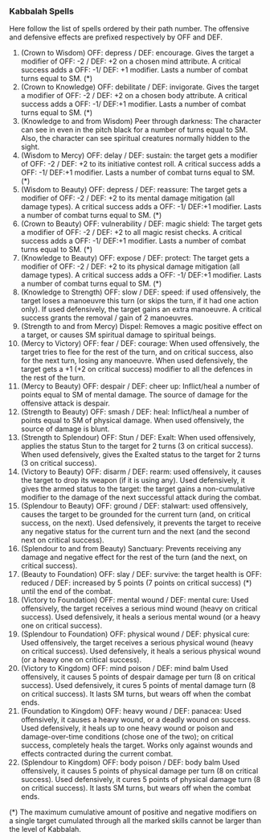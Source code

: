 ### Kabbalah Spells

Here follow the list of spells ordered by their path number. The offensive and defensive effects are prefixed respectively by OFF and DEF.

1. (Crown to Wisdom) OFF: depress / DEF: encourage. Gives the target a modifier of OFF: -2 / DEF: +2 on a chosen mind attribute. A critical success adds a OFF: -1/ DEF: +1 modifier. Lasts a number of combat turns equal to SM. (*)
2. (Crown to Knowledge) OFF: debilitate / DEF: invigorate. Gives the target a modifier of OFF: -2 / DEF: +2 on a chosen  body attribute. A critical success adds a OFF: -1/ DEF:+1 modifier.  Lasts a number of combat turns equal to SM. (*)
3. (Knowledge to and from Wisdom) Peer through darkness: The character can see in even in the pitch black for a number of turns equal to SM. Also, the character can see spiritual creatures normally hidden to the sight.
4. (Wisdom to Mercy) OFF: delay / DEF: sustain: the target gets a modifier of OFF: -2 / DEF: +2 to its initiative contest roll. A critical success adds a OFF: -1/ DEF:+1 modifier.  Lasts a number of combat turns equal to SM. (*)
5. (Wisdom to Beauty) OFF: depress / DEF: reassure: The target gets a modifier of OFF: -2 / DEF: +2 to its mental damage mitigation (all damage types). A critical success adds a OFF: -1/ DEF:+1 modifier.  Lasts a number of combat turns equal to SM. (*)
6. (Crown to Beauty) OFF: vulnerability / DEF: magic shield: The target gets a modifier of OFF: -2 / DEF: +2 to all magic resist checks. A critical success adds a OFF: -1/ DEF:+1 modifier.  Lasts a number of combat turns equal to SM. (*)
7. (Knowledge to Beauty) OFF: expose / DEF: protect: The target gets a modifier of OFF: -2 / DEF: +2 to its physical damage mitigation (all damage types). A critical success adds a OFF: -1/ DEF:+1 modifier.  Lasts a number of combat turns equal to SM. (*)
8. (Knowledge to Strength) OFF: slow / DEF: speed: if used offensively, the target loses a manoeuvre this turn (or skips the turn, if it had one action only). If used defensively, the target gains an extra manoeuvre. A critical success grants the removal / gain of 2 manoeuvres.
9. (Strength to and from Mercy) Dispel: Removes a magic positive effect on a target, or causes SM spiritual damage to spiritual beings.
10. (Mercy to Victory) OFF: fear / DEF: courage: When used offensively, the target tries to flee for the rest of the turn, and on critical success, also for the next turn, losing any manoeuvre. When used defensively, the target gets a +1 (+2 on critical success) modifier to all the defences in the rest of the turn.
11. (Mercy to Beauty) OFF: despair / DEF: cheer up: Inflict/heal a number of points equal to SM of mental damage. The source of damage for the offensive attack is despair.
12. (Strength to Beauty) OFF: smash / DEF: heal: Inflict/heal a number of points equal to SM of physical damage. When used offensively, the source of damage is blunt.
13. (Strength to Splendour) OFF: Stun / DEF: Exalt: When used offensively, applies the status Stun to the target for 2 turns (3 on critical success). When used defensively, gives the Exalted status to the target for 2 turns (3 on critical success).
14. (Victory to Beauty) OFF: disarm / DEF: rearm: used offensively, it causes the target to drop its weapon (if it is using any). Used defensively, it gives the armed status to the target: the target gains a non-cumulative modifier to the damage of the next successful attack during the combat.
15. (Splendour to Beauty) OFF:  ground / DEF: stalwart: used offensively, causes the target to be grounded for the current turn (and, on critical success, on the next). Used defensively, it prevents the target to receive any negative status for the current turn and the next (and the second next on critical success).
16. (Splendour to and from Beauty) Sanctuary: Prevents receiving any damage and negative effect for the rest of the turn (and the next, on critical success).
17. (Beauty to Foundation) OFF: slay / DEF: survive: the target health is OFF: reduced / DEF: increased by 5 points (7 points on critical success) (*) until the end of the combat.
18. (Victory to Foundation) OFF: mental wound / DEF: mental cure: Used offensively, the target receives a serious mind wound (heavy on critical success). Used defensively, it heals a serious mental wound (or a heavy one on critical success).
19. (Splendour to Foundation) OFF: physical wound / DEF: physical cure: Used offensively, the target receives a serious physical wound (heavy on critical success). Used defensively, it heals a serious physical wound (or a heavy one on critical success).
20. (Victory to Kingdom) OFF: mind poison / DEF: mind balm Used offensively, it causes 5 points of despair damage per turn (8 on critical success). Used defensively, it cures 5 points of mental damage turn (8 on critical success). It lasts SM turns, but wears off when the combat ends.  
21. (Foundation to Kingdom) OFF: heavy wound / DEF: panacea: Used offensively, it causes a heavy wound, or a deadly wound on success. Used defensively, it heals up to one heavy wound or poison and damage-over-time conditions (chose one of the two); on critical success, completely heals the target. Works only against wounds and effects contracted during the current combat.
22. (Splendour to Kingdom) OFF: body poison / DEF: body balm Used offensively, it causes 5 points of physical damage per turn (8 on critical success). Used defensively, it cures 5 points of physical damage turn (8 on critical success). It lasts SM turns, but wears off when the combat ends.

(*) The maximum cumulative amount of positive and negative modifiers on a single target cumulated through all the marked skills cannot be larger than the level of Kabbalah.
